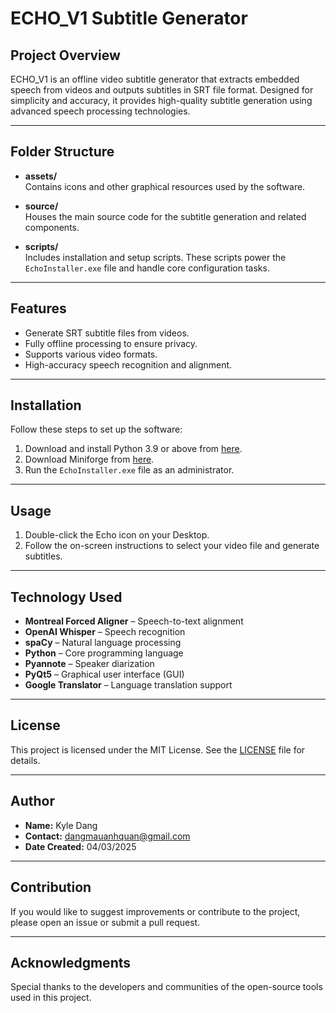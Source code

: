 # ECHO_V1 Subtitle Generator

## Project Overview

ECHO_V1 is an offline video subtitle generator that extracts embedded speech from videos and outputs subtitles in SRT file format. Designed for simplicity and accuracy, it provides high-quality subtitle generation using advanced speech processing technologies.

---

## Folder Structure

- **assets/**  
  Contains icons and other graphical resources used by the software.

- **source/**  
  Houses the main source code for the subtitle generation and related components.

- **scripts/**  
  Includes installation and setup scripts. These scripts power the `EchoInstaller.exe` file and handle core configuration tasks.

---

## Features

- Generate SRT subtitle files from videos.  
- Fully offline processing to ensure privacy.  
- Supports various video formats.  
- High-accuracy speech recognition and alignment.

---

## Installation

Follow these steps to set up the software:

1. Download and install Python 3.9 or above from [here](https://www.python.org/downloads/).  
2. Download Miniforge from [here](https://conda-forge.org/download/).  
3. Run the `EchoInstaller.exe` file as an administrator.

---

## Usage

1. Double-click the Echo icon on your Desktop.  
2. Follow the on-screen instructions to select your video file and generate subtitles.

---

## Technology Used

- **Montreal Forced Aligner** – Speech-to-text alignment  
- **OpenAI Whisper** – Speech recognition  
- **spaCy** – Natural language processing  
- **Python** – Core programming language  
- **Pyannote** – Speaker diarization  
- **PyQt5** – Graphical user interface (GUI)  
- **Google Translator** – Language translation support

---

## License

This project is licensed under the MIT License. See the [LICENSE](LICENSE.txt) file for details.

---

## Author

- **Name:** Kyle Dang  
- **Contact:** dangmauanhquan@gmail.com  
- **Date Created:** 04/03/2025

---

## Contribution

If you would like to suggest improvements or contribute to the project, please open an issue or submit a pull request.

---

## Acknowledgments

Special thanks to the developers and communities of the open-source tools used in this project.
